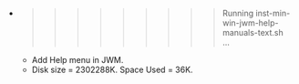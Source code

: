 * >>>>>>>>> Running inst-min-win-jwm-help-manuals-text.sh ...
  * Add Help menu in JWM.
  * Disk size = 2302288K. Space Used = 36K.
